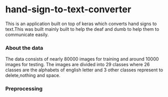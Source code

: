 # hand-sign-to-text-converter
This is an application built on top of keras which converts hand signs to text.This was built mainly built to help the deaf and dumb to help them to communicate easily.

### About the data
The data consists of nearly 80000 images for training and around 10000 images for testing.
The images are divided into 29 classes where 26 classes are the alphabets of english letter and 3 other classes represent to delete,nothing and space.

### Preprocessing


